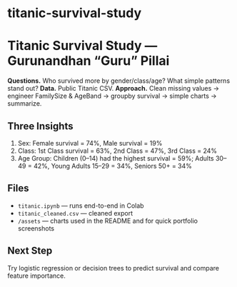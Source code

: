 # titanic-survival-study
# Titanic Survival Study — Gurunandhan “Guru” Pillai
**Questions.** Who survived more by gender/class/age? What simple patterns stand out?
**Data.** Public Titanic CSV.
**Approach.** Clean missing values → engineer FamilySize & AgeBand → groupby survival → simple charts → summarize.

## Three Insights
1) Sex: Female survival = 74%, Male survival = 19%
2) Class: 1st Class survival = 63%, 2nd Class = 47%, 3rd Class = 24%
3) Age Group: Children (0–14) had the highest survival = 59%; Adults 30–49 = 42%, Young Adults 15–29 = 34%, Seniors 50+ = 34%
   
## Files
- `titanic.ipynb` — runs end-to-end in Colab
- `titanic_cleaned.csv` — cleaned export
- `/assets` — charts used in the README and for quick portfolio screenshots

## Next Step
Try logistic regression or decision trees to predict survival and compare feature importance.

